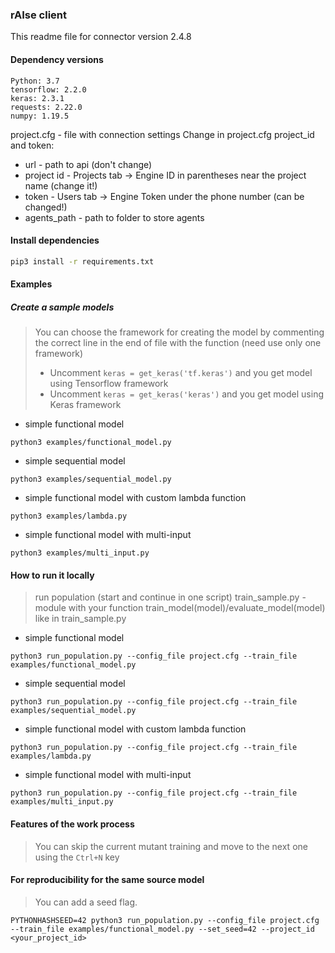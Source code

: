 ### rAIse client
This readme file for connector version 2.4.8

#### Dependency versions
```
Python: 3.7
tensorflow: 2.2.0
keras: 2.3.1
requests: 2.22.0
numpy: 1.19.5
```
project.cfg - file with connection settings
Change in project.cfg project_id and token:
 - url - path to api (don't change)
 - project id - Projects tab -> Engine ID in parentheses near the project name (change it!)
 - token - Users tab -> Engine Token under the phone number (can be changed!)
 - agents_path - path to folder to store agents

#### Install dependencies
```bash
pip3 install -r requirements.txt
```

#### Examples

##### Create a sample models
> You can choose the framework for creating the model by commenting the correct line in the end of file with the function
> (need use only one framework)
> * Uncomment `keras = get_keras('tf.keras')` and you get model using Tensorflow framework
> * Uncomment `keras = get_keras('keras')` and you get model using Keras framework
+ simple functional model
```
python3 examples/functional_model.py
```
+ simple sequential model
```
python3 examples/sequential_model.py
```
+ simple functional model with custom lambda function
```
python3 examples/lambda.py
```
+ simple functional model with multi-input
```
python3 examples/multi_input.py
```

#### How to run it locally
> run population (start and continue in one script)
> train_sample.py - module with your function train_model(model)/evaluate_model(model) like in train_sample.py
+ simple functional model
```
python3 run_population.py --config_file project.cfg --train_file examples/functional_model.py
```
+ simple sequential model
```
python3 run_population.py --config_file project.cfg --train_file examples/sequential_model.py
```
+ simple functional model with custom lambda function
```
python3 run_population.py --config_file project.cfg --train_file examples/lambda.py
```
+ simple functional model with multi-input
```
python3 run_population.py --config_file project.cfg --train_file examples/multi_input.py
```

#### Features of the work process
> You can skip the current mutant training and move to the next one using the `Ctrl+N` key

#### For reproducibility for the same source model
> You can add a seed flag.
```
PYTHONHASHSEED=42 python3 run_population.py --config_file project.cfg --train_file examples/functional_model.py --set_seed=42 --project_id <your_project_id>
```
